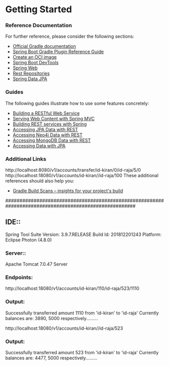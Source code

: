 # Getting Started

### Reference Documentation
For further reference, please consider the following sections:

* [Official Gradle documentation](https://docs.gradle.org)
* [Spring Boot Gradle Plugin Reference Guide](https://docs.spring.io/spring-boot/docs/2.3.1.RELEASE/gradle-plugin/reference/html/)
* [Create an OCI image](https://docs.spring.io/spring-boot/docs/2.3.1.RELEASE/gradle-plugin/reference/html/#build-image)
* [Spring Boot DevTools](https://docs.spring.io/spring-boot/docs/2.3.1.RELEASE/reference/htmlsingle/#using-boot-devtools)
* [Spring Web](https://docs.spring.io/spring-boot/docs/2.3.1.RELEASE/reference/htmlsingle/#boot-features-developing-web-applications)
* [Rest Repositories](https://docs.spring.io/spring-boot/docs/2.3.1.RELEASE/reference/htmlsingle/#howto-use-exposing-spring-data-repositories-rest-endpoint)
* [Spring Data JPA](https://docs.spring.io/spring-boot/docs/2.3.1.RELEASE/reference/htmlsingle/#boot-features-jpa-and-spring-data)

### Guides
The following guides illustrate how to use some features concretely:

* [Building a RESTful Web Service](https://spring.io/guides/gs/rest-service/)
* [Serving Web Content with Spring MVC](https://spring.io/guides/gs/serving-web-content/)
* [Building REST services with Spring](https://spring.io/guides/tutorials/bookmarks/)
* [Accessing JPA Data with REST](https://spring.io/guides/gs/accessing-data-rest/)
* [Accessing Neo4j Data with REST](https://spring.io/guides/gs/accessing-neo4j-data-rest/)
* [Accessing MongoDB Data with REST](https://spring.io/guides/gs/accessing-mongodb-data-rest/)
* [Accessing Data with JPA](https://spring.io/guides/gs/accessing-data-jpa/)

### Additional Links
http://localhost:8080/v1/accounts/transfer/id-kiran/0/id-raja/5/0
http://localhost:18080/v1/accounts/id-kiran//id-raja/100
These additional references should also help you:

* [Gradle Build Scans – insights for your project's build](https://scans.gradle.com#gradle)

######################################################################################################
## IDE::
Spring Tool Suite 
Version: 3.9.7.RELEASE
Build Id: 201812201243
Platform: Eclipse Photon (4.8.0)

### Server::
Apache Tomcat 7.0.47 Server

### Endpoints:

http://localhost:18080/v1/accounts/id-kiran/110/id-raja/523/1110
### Output: 
Successfully transferred amount 1110 from 'id-kiran' to 'id-raja'
Currently balances are: 3890, 5000 respectively.........

http://localhost:18080/v1/accounts/id-kiran//id-raja/523
### Output:
Successfully transferred amount 523 from 'id-kiran' to 'id-raja'
Currently balances are: 4477, 5000 respectively.........

